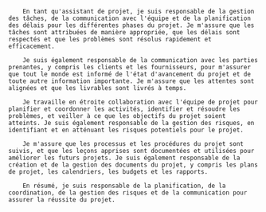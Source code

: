 
        En tant qu'assistant de projet, je suis responsable de la gestion des tâches, de la communication avec l'équipe et de la planification des délais pour les différentes phases du projet. Je m'assure que les tâches sont attribuées de manière appropriée, que les délais sont respectés et que les problèmes sont résolus rapidement et efficacement.
        
        Je suis également responsable de la communication avec les parties prenantes, y compris les clients et les fournisseurs, pour m'assurer que tout le monde est informé de l'état d'avancement du projet et de toute autre information importante. Je m'assure que les attentes sont alignées et que les livrables sont livrés à temps.
        
        Je travaille en étroite collaboration avec l'équipe de projet pour planifier et coordonner les activités, identifier et résoudre les problèmes, et veiller à ce que les objectifs du projet soient atteints. Je suis également responsable de la gestion des risques, en identifiant et en atténuant les risques potentiels pour le projet.
        
        Je m'assure que les processus et les procédures du projet sont suivis, et que les leçons apprises sont documentées et utilisées pour améliorer les futurs projets. Je suis également responsable de la création et de la gestion des documents du projet, y compris les plans de projet, les calendriers, les budgets et les rapports.
        
        En résumé, je suis responsable de la planification, de la coordination, de la gestion des risques et de la communication pour assurer la réussite du projet.